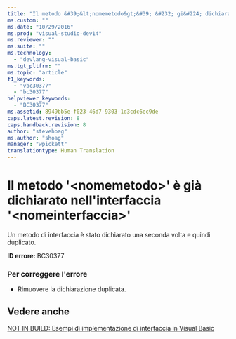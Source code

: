```yaml
---
title: "Il metodo &#39;&lt;nomemetodo&gt;&#39; &#232; gi&#224; dichiarato nell&#39;interfaccia &#39;&lt;nomeinterfaccia&gt;&#39; | Microsoft Docs"
ms.custom: ""
ms.date: "10/29/2016"
ms.prod: "visual-studio-dev14"
ms.reviewer: ""
ms.suite: ""
ms.technology: 
  - "devlang-visual-basic"
ms.tgt_pltfrm: ""
ms.topic: "article"
f1_keywords: 
  - "vbc30377"
  - "bc30377"
helpviewer_keywords: 
  - "BC30377"
ms.assetid: 8949bb5e-f023-46d7-9303-1d3cdc6ec9de
caps.latest.revision: 8
caps.handback.revision: 8
author: "stevehoag"
ms.author: "shoag"
manager: "wpickett"
translationtype: Human Translation
---
```

# Il metodo &#39;&lt;nomemetodo&gt;&#39; &#232; gi&#224; dichiarato nell&#39;interfaccia &#39;&lt;nomeinterfaccia&gt;&#39;
Un metodo di interfaccia è stato dichiarato una seconda volta e quindi duplicato.  
  
 **ID errore:** BC30377  
  
### Per correggere l'errore  
  
-   Rimuovere la dichiarazione duplicata.  
  
## Vedere anche  
 [NOT IN BUILD: Esempi di implementazione di interfaccia in Visual Basic](http://msdn.microsoft.com/it-it/50bf2a30-73b6-4126-a921-075fd6eec278)